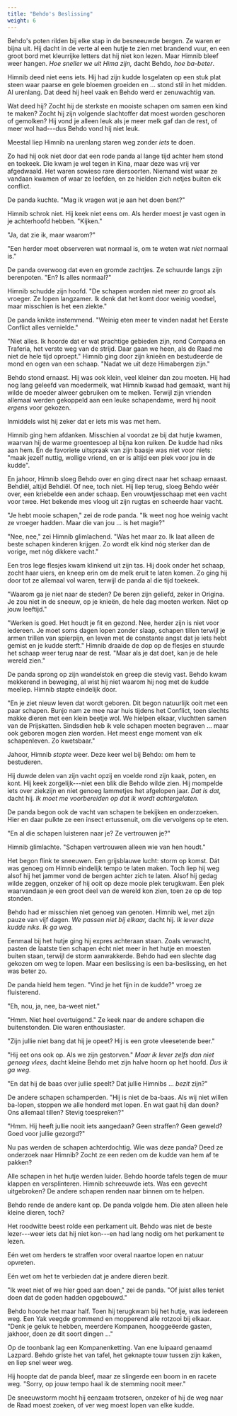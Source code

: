 ```yaml
---
title: "Behdo's Beslissing"
weight: 6
---
```


Behdo's poten rilden bij elke stap in de besneeuwde bergen. Ze waren er bijna uit. Hij dacht in de verte al een hutje te zien met brandend vuur, en een groot bord met kleurrijke letters dat hij niet kon lezen. Maar Himnib bleef weer hangen. _Hoe sneller we uit Hima zijn,_ dacht Behdo, _hoe ba-beter_.

Himnib deed niet eens iets. Hij had zijn kudde losgelaten op een stuk plat steen waar paarse en gele bloemen groeiden en ... stond stil in het midden. Al urenlang. Dat deed hij heel vaak en Behdo werd er zenuwachtig van. 

Wat deed hij? Zocht hij de sterkste en mooiste schapen om samen een kind te maken? Zocht hij zijn volgende slachtoffer dat moest worden geschoren of gemolken? Hij vond je alleen leuk als je meer melk gaf dan de rest, of meer wol had---dus Behdo vond hij niet leuk. 

Meestal liep Himnib na urenlang staren weg zonder _iets_ te doen.

Zo had hij ook niet door dat een rode panda al lange tijd achter hem stond en toekeek. Die kwam je wel tegen in Kina, maar deze was vrij ver afgedwaald. Het waren sowieso rare diersoorten. Niemand wist waar ze vandaan kwamen of waar ze leefden, en ze hielden zich netjes buiten elk conflict.

De panda kuchte. "Mag ik vragen wat je aan het doen bent?"

Himnib schrok niet. Hij keek niet eens om. Als herder moest je vast ogen in je achterhoofd hebben. "Kijken."

"Ja, dat zie ik, maar waarom?"

"Een herder moet observeren wat normaal is, om te weten wat _niet_ normaal is."

De panda overwoog dat even en gromde zachtjes. Ze schuurde langs zijn berenpoten. "En? Is alles normaal?"

Himnib schudde zijn hoofd. "De schapen worden niet meer zo groot als vroeger. Ze lopen langzamer. Ik denk dat het komt door weinig voedsel, maar misschien is het een ziekte."

De panda knikte instemmend. "Weinig eten meer te vinden nadat het Eerste Conflict alles vernielde."

"Niet alles. Ik hoorde dat er wat prachtige gebieden zijn, rond Compana en Traferia, het verste weg van de strijd. Daar gaan we heen, als de Raad me niet de hele tijd oproept." Himnib ging door zijn knieën en bestudeerde de mond en ogen van een schaap. "Nadat we uit deze Himabergen zijn."

Behdo stond ernaast. Hij was ook klein, veel kleiner dan zou moeten. Hij had nog lang geleefd van moedermelk, wat Himnib kwaad had gemaakt, want hij wilde de moeder alweer gebruiken om te melken. Terwijl zijn vrienden allemaal werden gekoppeld aan een leuke schapendame, werd hij nooit _ergens_ voor gekozen.

Inmiddels wist hij zeker dat er iets mis was met hem. 

Himnib ging hem afdanken. Misschien al voordat ze bij dat hutje kwamen, waarvan hij de warme groentesoep al bijna kon ruiken. De kudde had niks aan hem. En de favoriete uitspraak van zijn baasje was niet voor niets: "maak jezelf nuttig, wollige vriend, en er is altijd een plek voor jou in de kudde".

En jahoor, Himnib sloeg Behdo over en ging direct naar het schaap ernaast. Behdiël, altijd Behdiël. Of nee, toch niet. Hij liep terug, sloeg Behdo wéér over, een kriebelde een ander schaap. Een vrouwtjesschaap met een vacht voor twee. Het bekende mes vloog uit zijn rugtas en scheerde haar vacht.

"Je hebt mooie schapen," zei de rode panda. "Ik weet nog hoe weinig vacht ze vroeger hadden. Maar die van jou ... is het magie?"

"Nee, nee," zei Himnib glimlachend. "Was het maar zo. Ik laat alleen de beste schapen kinderen krijgen. Zo wordt elk kind nóg sterker dan de vorige, met nóg dikkere vacht."

Een tros lege flesjes kwam klinkend uit zijn tas. Hij dook onder het schaap, zocht haar uiers, en kneep erin om de melk eruit te laten komen. Zo ging hij door tot ze allemaal vol waren, terwijl de panda al die tijd toekeek.

"Waarom ga je niet naar de steden? De beren zijn geliefd, zeker in Origina. Je zou niet in de sneeuw, op je knieën, de hele dag moeten werken. Niet op jouw leeftijd."

"Werken is goed. Het houdt je fit en gezond. Nee, herder zijn is niet voor iedereen. Je moet soms dagen lopen zonder slaap, schapen tillen terwijl je armen trillen van spierpijn, en leven met de constante angst dat je iets hebt gemist en je kudde sterft." Himnib draaide de dop op de flesjes en stuurde het schaap weer terug naar de rest. "Maar als je dat doet, kan je de hele wereld zien."

De panda sprong op zijn wandelstok en greep die stevig vast. Behdo kwam mekkerend in beweging, al wist hij niet waarom hij nog met de kudde meeliep. Himnib stapte eindelijk door. 

"En je ziet nieuw leven dat wordt geboren. Dit begon natuurlijk ooit met een paar schapen. Bunjo nam ze mee naar huis tijdens het Conflict, toen slechts makke dieren met een klein beetje wol. We hielpen elkaar, vluchtten samen van de Prijskatten. Sindsdien heb ik vele schapen moeten begraven ... maar ook geboren mogen zien worden. Het meest enge moment van elk schapenleven. Zo kwetsbaar."

Jahoor, Himnib _stopte_ weer. Deze keer wel bij Behdo: om hem te bestuderen. 

Hij duwde delen van zijn vacht opzij en voelde rond zijn kaak, poten, en kont. Hij keek zorgelijk---niet een blik die Behdo wilde zien. Hij mompelde iets over ziekzijn en niet genoeg lammetjes het afgelopen jaar. _Dat is dat,_ dacht hij. _Ik moet me voorbereiden op dat ik wordt achtergelaten._

De panda begon ook de vacht van schapen te bekijken en onderzoeken. Hier en daar pulkte ze een insect ertussenuit, om die vervolgens op te eten.

"En al die schapen luisteren naar je? Ze vertrouwen je?"

Himnib glimlachte. "Schapen vertrouwen alleen wie van hen houdt."

Het begon flink te sneeuwen. Een grijsblauwe lucht: storm op komst. Dát was genoeg om Himnib eindelijk tempo te laten maken. Toch liep hij weg alsof hij het jammer vond de bergen achter zich te laten. Alsof hij gedag wilde zeggen, onzeker of hij ooit op deze mooie plek terugkwam. Een plek waarvandaan je een groot deel van de wereld kon zien, toen ze op de top stonden. 

Behdo had er misschien niet genoeg van genoten. Himnib wel, met zijn pauze van vijf dagen. _We passen niet bij elkaar,_ dacht hij. _Ik lever deze kudde niks. Ik ga weg._

Eenmaal bij het hutje ging hij expres achteraan staan. Zoals verwacht, pasten de laatste tien schapen écht niet meer in het hutje en moesten buiten staan, terwijl de storm aanwakkerde. Behdo had een slechte dag gekozen om weg te lopen. Maar een beslissing is een ba-beslissing, en het was beter zo.

De panda hield hem tegen. "Vind je het fijn in de kudde?" vroeg ze fluisterend.

"Eh, nou, ja, nee, ba-weet niet."

"Hmm. Niet heel overtuigend." Ze keek naar de andere schapen die buitenstonden. Die waren enthousiaster.

"Zijn jullie niet bang dat hij je opeet? Hij is een grote vleesetende beer."

"Hij eet ons ook op. Als we zijn gestorven." _Maar ik lever zelfs dan niet genoeg vlees,_ dacht kleine Behdo met zijn halve hoorn op het hoofd. _Dus ik ga weg._

"En dat hij de baas over jullie speelt? Dat jullie Himnibs ... _bezit_ zijn?"

De andere schapen schamperden. "Hij is niet de ba-baas. Als wij niet willen ba-lopen, stoppen we alle honderd met lopen. En wat gaat hij dan doen? Ons allemaal tillen? Stevig toespreken?"

"Hmm. Hij heeft jullie nooit iets aangedaan? Geen straffen? Geen geweld? Goed voor jullie gezorgd?"

Nu pas werden de schapen achterdochtig. Wie was deze panda? Deed ze onderzoek naar Himnib? Zocht ze een reden om de kudde van hem af te pakken?

Alle schapen in het hutje werden luider. Behdo hoorde tafels tegen de muur klappen en versplinteren. Himnib schreeuwde iets. Was een gevecht uitgebroken? De andere schapen renden naar binnen om te helpen.

Behdo rende de andere kant op. De panda volgde hem. Die aten alleen hele kleine dieren, toch?

Het roodwitte beest rolde een perkament uit. Behdo was niet de beste lezer---weer iets dat hij niet kon---en had lang nodig om het perkament te lezen. 

Eén wet om herders te straffen voor overal naartoe lopen en natuur opvreten. 

Eén wet om het te verbieden dat je andere dieren bezit.

"Ik weet niet of we hier goed aan doen," zei de panda. "Of juist alles teniet doen dat de goden hadden opgebouwd."

Behdo hoorde het maar half. Toen hij terugkwam bij het hutje, was iedereen weg. Een Yak veegde grommend en mopperend alle rotzooi bij elkaar. "Denk je geluk te hebben, meerdere Kompanen, hooggeëerde gasten, jakhoor, doen ze dit soort dingen ..."

Op de toonbank lag een Kompanenketting. Van ene luipaard genaamd Lazpard. Behdo griste het van tafel, het geknapte touw tussen zijn kaken, en liep snel weer weg.

Hij hoopte dat de panda bleef, maar ze slingerde een boom in en racete weg. "Sorry, op jouw tempo haal ik de stemming nooit meer."

De sneeuwstorm mocht hij eenzaam trotseren, onzeker of hij de weg naar de Raad moest zoeken, of ver weg moest lopen van elke kudde.